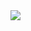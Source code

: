 <img src="https://icompile.eladkarako.com/_uploads/2016/05/icompile.eladkarako.com_save_songs_from_pandora_radio.gif"/>
